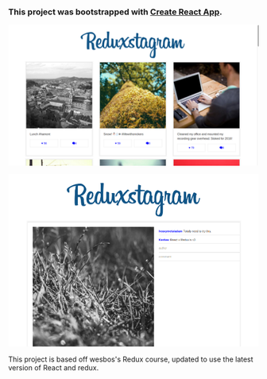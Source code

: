 ### This project was bootstrapped with [Create React App](https://github.com/facebook/create-react-app).


![alt text](https://github.com/keshavvinayak01/Instagram-clone/blob/master/media/Screenshot%20from%202019-09-14%2009-40-39.png)



![alt text](https://github.com/keshavvinayak01/Instagram-clone/blob/master/media/Screenshot%20from%202019-09-14%2009-42-56.png)

This project is based off wesbos's Redux course, updated to use the latest version of React and redux.
